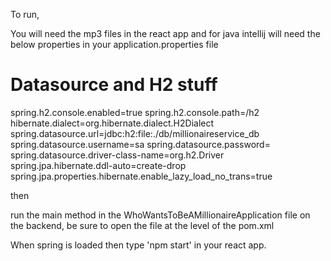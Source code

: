 To run,

You will need the mp3 files in the react app and for java intellij will need the below properties in your application.properties file

# Datasource and H2 stuff
spring.h2.console.enabled=true
spring.h2.console.path=/h2
hibernate.dialect=org.hibernate.dialect.H2Dialect
spring.datasource.url=jdbc:h2:file:./db/millionaireservice_db
spring.datasource.username=sa
spring.datasource.password=
spring.datasource.driver-class-name=org.h2.Driver
spring.jpa.hibernate.ddl-auto=create-drop
spring.jpa.properties.hibernate.enable_lazy_load_no_trans=true

then

run the main method in the WhoWantsToBeAMillionaireApplication file on the backend, be sure to open the file at the level of the pom.xml 

When spring is loaded then type 'npm start' in your react app.
